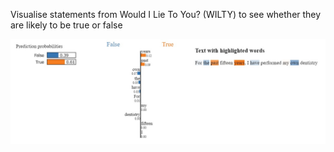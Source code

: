 Visualise statements from Would I Lie To You? (WILTY) to see whether they are likely to be true or false

![alt text](https://github.com/emilyslade123/WILTY/blob/main/cover.png)
